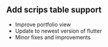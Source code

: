 ## Add scrips table support

- Improve portfolio view
- Update to newest version of flutter
- Minor fixes and improvements

